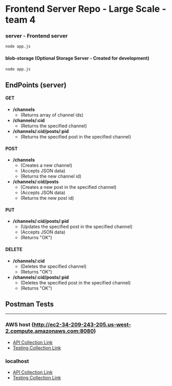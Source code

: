 # Frontend Server Repo - Large Scale - team 4  

### server - Frontend server
```sh
node app.js
```

#### blob-storage (Optional Storage Server - Created for development)
```sh
node app.js
```

EndPoints (server)
---
#### **GET**  
- **/channels**  
  - (Returns array of channel ids)
- **/channels/:cid**
  - (Returns the specified channel)
- **/channels/:cid/posts/:pid**
  - (Returns the specified post in the specified channel)

#### **POST**  
- **/channels**
  - (Creates a new channel)
  - (Accepts JSON data)
  - (Returns the new channel id)
- **/channels/:cid/posts**
  - (Creates a new post in the specified channel)
  - (Accepts JSON data)
  - (Returns the new post id)

#### **PUT**
- **/channels/:cid/posts/:pid**
  - (Updates the specified post in the specified channel)
  - (Accepts JSON data)
  - (Returns "OK")

#### **DELETE**
- **/channels/:cid**
  - (Deletes the specified channel)
  - (Returns "OK")
- **/channels/:cid/posts/:pid**
  - (Deletes the specified post in the specified channel)
  - (Returns "OK")

<!---
EndPoints (posts-server)
---
**GET**  
- /posts  
- /posts/:id 

**POST**  
- /posts 

**PUT**
- /posts/:id

**DELETE**
- /posts/:id 
-->

## Postman Tests
---
### AWS host (http://ec2-34-209-243-205.us-west-2.compute.amazonaws.com:8080)
- [API Collection Link](https://www.getpostman.com/collections/85cd9d4682870331dc21)
- [Testing Collection Link](https://www.getpostman.com/collections/f05450926448812cbd5d)
### localhost  
- [API Collection Link](https://www.getpostman.com/collections/a9310d90304242443007)
- [Testing Collection Link](https://www.getpostman.com/collections/4e29fe66253e824769f5)
